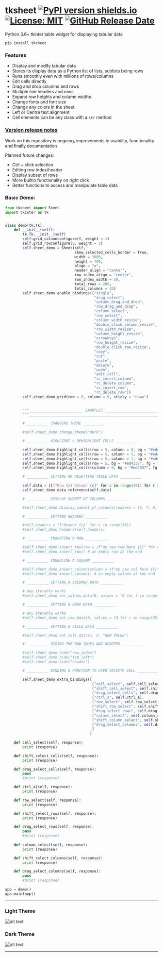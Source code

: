 # tksheet [![PyPI version shields.io](https://img.shields.io/pypi/v/tksheet.svg)](https://pypi.python.org/pypi/tksheet/) [![License: MIT](https://img.shields.io/badge/License-MIT%20-blue.svg)](https://github.com/ragardner/tksheet/blob/master/LICENSE.txt) [![GitHub Release Date](https://img.shields.io/github/release-date-pre/ragardner/tksheet.svg)](https://github.com/ragardner/tksheet/releases)

Python 3.6+ tkinter table widget for displaying tabular data

```
pip install tksheet
```

### Features
 - Display and modify tabular data
 - Stores its display data as a Python list of lists, sublists being rows
 - Runs smoothly even with millions of rows/columns
 - Edit cells directly
 - Drag and drop columns and rows
 - Multiple line headers and rows
 - Expand row heights and column widths
 - Change fonts and font size
 - Change any colors in the sheet
 - Left or Centre text alignment
 - Cell elements can be any class with a `str` method
 
### [Version release notes](https://github.com/ragardner/tksheet/blob/master/RELEASE_NOTES.md)

Work on this repository is ongoing, improvements in usability, functionality and finally documentation

Planned future changes:
 - Ctrl + click selection
 - Editing row index/header
 - Display subset of rows
 - More builtin functionality on right click
 - Better functions to access and manipulate table data

### Basic Demo:

```python
from tksheet import Sheet
import tkinter as tk


class demo(tk.Tk):
    def __init__(self):
        tk.Tk.__init__(self)
        self.grid_columnconfigure(0, weight = 1)
        self.grid_rowconfigure(0, weight = 1)
        self.sheet_demo = Sheet(self,
                                show_selected_cells_border = True,
                                width = 1000,
                                height = 700,
                                align = "w",
                                header_align = "center",
                                row_index_align = "center",
                                row_index_width = 50,
                                total_rows = 200,
                                total_columns = 30)
        self.sheet_demo.enable_bindings(("single",
                                         "drag_select",
                                         "column_drag_and_drop",
                                         "row_drag_and_drop",
                                         "column_select",
                                         "row_select",
                                         "column_width_resize",
                                         "double_click_column_resize",
                                         "row_width_resize",
                                         "column_height_resize",
                                         "arrowkeys",
                                         "row_height_resize",
                                         "double_click_row_resize",
                                         "copy",
                                         "cut",
                                         "paste",
                                         "delete",
                                         "undo",
                                         "edit_cell",
                                         "rc_insert_column",
                                         "rc_delete_column",
                                         "rc_insert_row",
                                         "rc_delete_row"))
        self.sheet_demo.grid(row = 0, column = 0, sticky = "nswe")
        

        """_________________________ EXAMPLES _________________________ """
        """_____________________________________________________________"""

        # __________ CHANGING THEME __________

        #self.sheet_demo.change_theme("dark")

        # __________ HIGHLIGHT / DEHIGHLIGHT CELLS __________

        self.sheet_demo.highlight_cells(row = 5, column = 0, bg = "#ed4337", fg = "white")
        self.sheet_demo.highlight_cells(row = 5, column = 5, bg = "#ed4337", fg = "white")
        self.sheet_demo.highlight_cells(row = 5, column = 1, bg = "#ed4337", fg = "white")
        self.sheet_demo.highlight_cells(row = 5, bg = "#ed4337", fg = "white", canvas = "row_index")
        self.sheet_demo.highlight_cells(column = 0, bg = "#ed4337", fg = "white", canvas = "header")

        # __________ SETTING OR RESETTING TABLE DATA __________
        
        self.data = [[f"Row {r} Column {c}" for c in range(30)] for r in range(200)]
        self.sheet_demo.data_reference(self.data)

        # __________ DISPLAY SUBSET OF COLUMNS __________

        #self.sheet_demo.display_subset_of_columns(indexes = [3, 7, 9, 0], enable = True)

        # __________ SETTING HEADERS __________

        #self.headers = [f"Header {c}" for c in range(30)]
        #self.sheet_demo.headers(self.headers)

        # __________ INSERTING A ROW __________

        #self.sheet_demo.insert_row(row = (f"my new row here {c}" for c in range(100)), idx = 0) # a filled row at the start
        #self.sheet_demo.insert_row() # an empty row at the end

        # __________ INSERTING A COLUMN __________

        #self.sheet_demo.insert_column(column = (f"my new col here {r}" for r in range(5000)), idx = 0) # a filled column at the start
        #self.sheet_demo.insert_column() # an empty column at the end

        # __________ SETTING A COLUMNS DATA __________

        # any iterable works
        #self.sheet_demo.set_column_data(0, values = (0 for i in range(220)))

        # __________ SETTING A ROWS DATA __________

        # any iterable works
        #self.sheet_demo.set_row_data(0, values = (0 for i in range(35)))

        # __________ SETTING A CELLS DATA __________

        #self.sheet_demo.set_cell_data(1, 2, "NEW VALUE")

        # __________ HIDING THE ROW INDEX AND HEADERS __________

        #self.sheet_demo.hide("row_index")
        #self.sheet_demo.hide("top_left")
        #self.sheet_demo.hide("header")

        # __________ BINDING A FUNCTION TO USER SELECTS CELL __________

        self.sheet_demo.extra_bindings([
                                        ("cell_select", self.cell_select),
                                        ("shift_cell_select", self.shift_select_cells),
                                        ("drag_select_cells", self.drag_select_cells),
                                        ("ctrl_a", self.ctrl_a),
                                        ("row_select", self.row_select),
                                        ("shift_row_select", self.shift_select_rows),
                                        ("drag_select_rows", self.drag_select_rows),
                                        ("column_select", self.column_select),
                                        ("shift_column_select", self.shift_select_columns),
                                        ("drag_select_columns", self.drag_select_columns),
                                        ]
                                       )
        
    def cell_select(self, response):
        print (response)

    def shift_select_cells(self, response):
        print (response)

    def drag_select_cells(self, response):
        pass
        #print (response)

    def ctrl_a(self, response):
        print (response)

    def row_select(self, response):
        print (response)

    def shift_select_rows(self, response):
        print (response)

    def drag_select_rows(self, response):
        pass
        #print (response)
        
    def column_select(self, response):
        print (response)

    def shift_select_columns(self, response):
        print (response)

    def drag_select_columns(self, response):
        pass
        #print (response)
        
app = demo()
app.mainloop()

```

----

### Light Theme

![alt text](https://i.imgur.com/yoa6K6T.jpg)


### Dark Theme

![alt text](https://i.imgur.com/JrZD5Lf.jpg)

----

